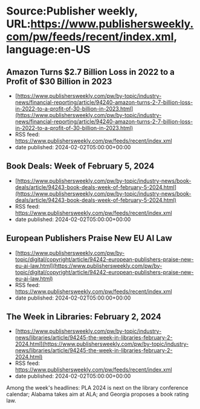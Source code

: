 # Source:Publisher weekly, URL:https://www.publishersweekly.com/pw/feeds/recent/index.xml, language:en-US

## Amazon Turns $2.7 Billion Loss in 2022 to a Profit of $30 Billion in 2023
 - [https://www.publishersweekly.com/pw/by-topic/industry-news/financial-reporting/article/94240-amazon-turns-2-7-billion-loss-in-2022-to-a-profit-of-30-billion-in-2023.html](https://www.publishersweekly.com/pw/by-topic/industry-news/financial-reporting/article/94240-amazon-turns-2-7-billion-loss-in-2022-to-a-profit-of-30-billion-in-2023.html)
 - RSS feed: https://www.publishersweekly.com/pw/feeds/recent/index.xml
 - date published: 2024-02-02T05:00:00+00:00



## Book Deals: Week of February 5, 2024
 - [https://www.publishersweekly.com/pw/by-topic/industry-news/book-deals/article/94243-book-deals-week-of-february-5-2024.html](https://www.publishersweekly.com/pw/by-topic/industry-news/book-deals/article/94243-book-deals-week-of-february-5-2024.html)
 - RSS feed: https://www.publishersweekly.com/pw/feeds/recent/index.xml
 - date published: 2024-02-02T05:00:00+00:00



## European Publishers Praise New EU AI Law
 - [https://www.publishersweekly.com/pw/by-topic/digital/copyright/article/94242-european-publishers-praise-new-eu-ai-law.html](https://www.publishersweekly.com/pw/by-topic/digital/copyright/article/94242-european-publishers-praise-new-eu-ai-law.html)
 - RSS feed: https://www.publishersweekly.com/pw/feeds/recent/index.xml
 - date published: 2024-02-02T05:00:00+00:00



## The Week in Libraries: February 2, 2024
 - [https://www.publishersweekly.com/pw/by-topic/industry-news/libraries/article/94245-the-week-in-libraries-february-2-2024.html](https://www.publishersweekly.com/pw/by-topic/industry-news/libraries/article/94245-the-week-in-libraries-february-2-2024.html)
 - RSS feed: https://www.publishersweekly.com/pw/feeds/recent/index.xml
 - date published: 2024-02-02T05:00:00+00:00

Among the week's headlines: PLA 2024 is next on the library conference calendar; Alabama takes aim at ALA; and Georgia proposes a book rating law.

